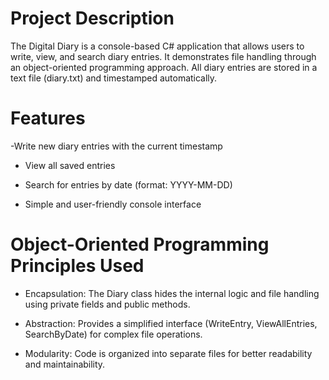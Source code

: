 
# Project Description

The Digital Diary is a console-based C# application that allows users to write, view, and search diary entries. It demonstrates file handling through an object-oriented programming approach. All diary entries are stored in a text file (diary.txt) and timestamped automatically.

# Features

-Write new diary entries with the current timestamp

- View all saved entries

- Search for entries by date (format: YYYY-MM-DD)

- Simple and user-friendly console interface

# Object-Oriented Programming Principles Used

- Encapsulation: The Diary class hides the internal logic and file handling using private fields and public methods.

- Abstraction: Provides a simplified interface (WriteEntry, ViewAllEntries, SearchByDate) for complex file operations.

- Modularity: Code is organized into separate files for better readability and maintainability.

